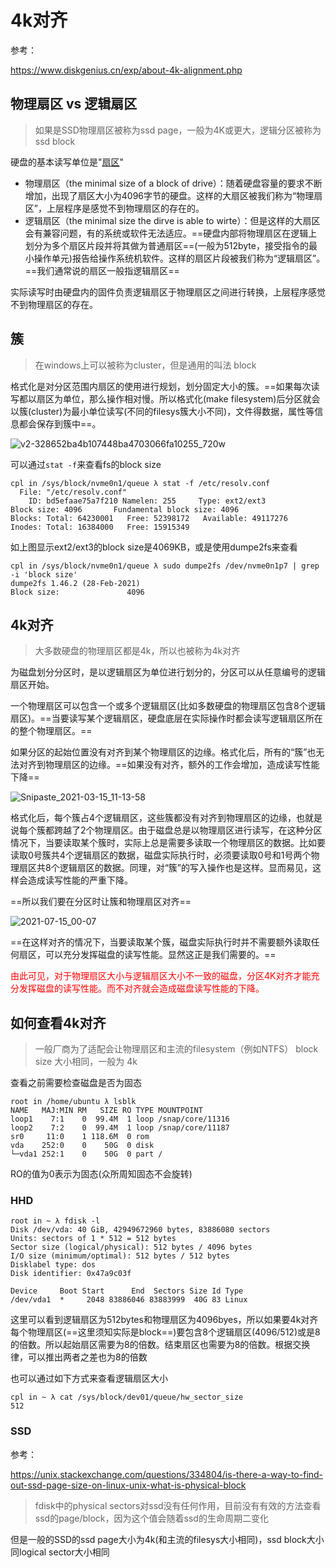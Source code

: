 # 4k对齐

参考：

https://www.diskgenius.cn/exp/about-4k-alignment.php

## 物理扇区 vs 逻辑扇区

> 如果是SSD物理扇区被称为ssd page，一般为4K或更大，逻辑分区被称为ssd block

硬盘的基本读写单位是"[扇区](../../../Hardware/文件系统)"

- 物理扇区（the minimal size of a block of drive）：随着硬盘容量的要求不断增加，出现了扇区大小为4096字节的硬盘。这样的大扇区被我们称为“物理扇区”，上层程序是感觉不到物理扇区的存在的。 	 	
- 逻辑扇区（the minimal size the dirve is able to wirte）：但是这样的大扇区会有兼容问题，有的系统或软件无法适应。==硬盘内部将物理扇区在逻辑上划分为多个扇区片段并将其做为普通扇区==(一般为512byte，接受指令的最小操作单元)报告给操作系统机软件。这样的扇区片段被我们称为“逻辑扇区”。==我们通常说的扇区一般指逻辑扇区==

实际读写时由硬盘内的固件负责逻辑扇区于物理扇区之间进行转换，上层程序感觉不到物理扇区的存在。

## 簇

> 在windows上可以被称为cluster，但是通用的叫法 block

格式化是对分区范围内扇区的使用进行规划，划分固定大小的簇。==如果每次读写都以扇区为单位，那么操作相对慢。所以格式化(make filesystem)后分区就会以簇(cluster)为最小单位读写(不同的filesys簇大小不同)，文件得数据，属性等信息都会保存到簇中==。

![v2-328652ba4b107448ba4703066fa10255_720w](https://cdn.jsdelivr.net/gh/dhay3/image-repo@master/20210601/v2-328652ba4b107448ba4703066fa10255_720w.gujycfn8bs0.png)

可以通过`stat -f`来查看fs的block size

```
cpl in /sys/block/nvme0n1/queue λ stat -f /etc/resolv.conf
  File: "/etc/resolv.conf"
    ID: bd5efaae75a7f210 Namelen: 255     Type: ext2/ext3
Block size: 4096       Fundamental block size: 4096
Blocks: Total: 64230001   Free: 52398172   Available: 49117276
Inodes: Total: 16384000   Free: 15915349
```

如上图显示ext2/ext3的block size是4069KB，或是使用dumpe2fs来查看

```
cpl in /sys/block/nvme0n1/queue λ sudo dumpe2fs /dev/nvme0n1p7 | grep -i 'block size'
dumpe2fs 1.46.2 (28-Feb-2021)
Block size:               4096
```



## 4k对齐

> 大多数硬盘的物理扇区都是4k，所以也被称为4k对齐

为磁盘划分分区时，是以逻辑扇区为单位进行划分的，分区可以从任意编号的逻辑扇区开始。

一个物理扇区可以包含一个或多个逻辑扇区(比如多数硬盘的物理扇区包含8个逻辑扇区)。==当要读写某个逻辑扇区，硬盘底层在实际操作时都会读写逻辑扇区所在的整个物理扇区。==

如果分区的起始位置没有对齐到某个物理扇区的边缘。格式化后，所有的“簇”也无法对齐到物理扇区的边缘。==如果没有对齐，额外的工作会增加，造成读写性能下降==

![Snipaste_2021-03-15_11-13-58](https://cdn.jsdelivr.net/gh/dhay3/image-repo@master/20210601/Snipaste_2021-03-15_11-13-58.3rtn1fq6buq0.png)

格式化后，每个簇占4个逻辑扇区，这些簇都没有对齐到物理扇区的边缘，也就是说每个簇都跨越了2个物理扇区。由于磁盘总是以物理扇区进行读写，在这种分区情况下，当要读取某个簇时，实际上总是需要多读取一个物理扇区的数据。比如要读取0号簇共4个逻辑扇区的数据，磁盘实际执行时，必须要读取0号和1号两个物理扇区共8个逻辑扇区的数据。同理，对“簇”的写入操作也是这样。显而易见，这样会造成读写性能的严重下降。

==所以我们要在分区时让簇和物理扇区对齐==

![2021-07-15_00-07](https://cdn.jsdelivr.net/gh/dhay3/image-repo@master/20210601/2021-07-15_00-07.rpgfgnnyb9c.png)

==在这样对齐的情况下，当要读取某个簇，磁盘实际执行时并不需要额外读取任何扇区，可以充分发挥磁盘的读写性能。显然这正是我们需要的。==

<font color="red">由此可见，对于物理扇区大小与逻辑扇区大小不一致的磁盘，分区4K对齐才能充分发挥磁盘的读写性能。而不对齐就会造成磁盘读写性能的下降。</font>

## 如何查看4k对齐

> 一般厂商为了适配会让物理扇区和主流的filesystem（例如NTFS） block size 大小相同，一般为 4k

查看之前需要检查磁盘是否为固态

```
root in /home/ubuntu λ lsblk
NAME   MAJ:MIN RM   SIZE RO TYPE MOUNTPOINT
loop1    7:1    0  99.4M  1 loop /snap/core/11316
loop2    7:2    0  99.4M  1 loop /snap/core/11187
sr0     11:0    1 118.6M  0 rom  
vda    252:0    0    50G  0 disk 
└─vda1 252:1    0    50G  0 part /
```

RO的值为0表示为固态(众所周知固态不会旋转)

### HHD

```
root in ~ λ fdisk -l
Disk /dev/vda: 40 GiB, 42949672960 bytes, 83886080 sectors
Units: sectors of 1 * 512 = 512 bytes
Sector size (logical/physical): 512 bytes / 4096 bytes
I/O size (minimum/optimal): 512 bytes / 512 bytes
Disklabel type: dos
Disk identifier: 0x47a9c03f

Device     Boot Start      End  Sectors Size Id Type
/dev/vda1  *     2048 83886046 83883999  40G 83 Linux
```

这里可以看到逻辑扇区为512bytes和物理扇区为4096byes，所以如果要4k对齐每个物理扇区(==这里须知实际是block==)要包含8个逻辑扇区(4096/512)或是8的倍数。所以起始扇区需要为8的倍数。结束扇区也需要为8的倍数。根据交换律，可以推出两者之差也为8的倍数

也可以通过如下方式来查看逻辑扇区大小

```
cpl in ~ λ cat /sys/block/dev01/queue/hw_sector_size 
512
```

### SSD

参考：

https://unix.stackexchange.com/questions/334804/is-there-a-way-to-find-out-ssd-page-size-on-linux-unix-what-is-physical-block

> fdisk中的physical sectors对ssd没有任何作用，目前没有有效的方法查看ssd的page/block，因为这个值会随着ssd的生命周期二变化

但是一般的SSD的ssd page大小为4k(和主流的filesys大小相同)，ssd block大小同logical sector大小相同